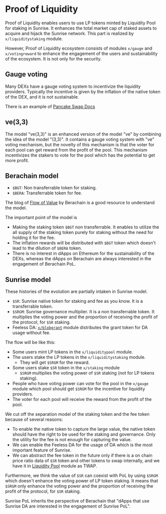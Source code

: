 # Proof of Liquidity

Proof of Liquidity enables users to use LP tokens minted by Liquidity Pool for staking in Sunrise.
It enhances the total market cap of staked assets to acquire and hijack the Sunrise network.
This part is realized by `x/liquiditystaking` module.

However, Proof of Liquidity ecosystem consists of modules `x/gauge` and `x/votingreward` to enhance the engagement of the users and sustainability of the ecosystem. It is not only for the security.

## Gauge voting

Many DEXs have a gauge voting system to incentivize the liquidity providers.
Typically the incentive is given by the inflation of the native token of the DEX, and it is not sustainable.

There is an example of [Pancake Swap Docs](https://docs.pancakeswap.finance/products/vecake/gauges-voting)

## ve(3,3)

The model "ve(3,3)" is an enhanced version of the model "ve" by combining the idea of the model "(3,3)".
It contains a gauge voting system with "ve" voting mechanism, but the novelty of this mechanism is that the voter for each pool can get reward from the profit of the pool.
This mechanism incentivizes the stakers to vote for the pool which has the potential to get more profit.

## Berachain model

- `$BGT`: Non transferrable token for staking.
- `$BERA`: Transferrable token for fee.

The blog of [Flow of Value](https://blog.berachain.com/blog/flow-of-value-examining-the-differences-between-pos-and-pol-a-case-for-a-new-paradigm-in-sustainable-incentive-alignment-at-the-protocol-layer) by Berachain is a good resource to understand the model.

The important point of the model is

- Making the staking token `$BGT` non transferrable. It enables to utilize the all supply of the staking token purely for staking without the need for holding it for the fee.
- The inflation rewards will be distributed with `$BGT` token which doesn't lead to the dilution of `$BERA` token.
- There is no interest in dApps on Ethereum for the sustainability of the DEXs, whereas the dApps on Berachain are always interested in the engagement of Berachain PoL.

## Sunrise model

These histories of the evolution are partially intaken in Sunrise model.

- `$SR`: Sunrise native token for staking and fee as you know. It is a transferrable token.
- `$SRGM`: Sunrise governance multiplier. It is a non transferrable token. It multiplies the voting power and the proportion of receiving the profit of the protocol, for `$SR` staking.
- Feeless DA: [`x/blobgrant`](./feeless-da.md) module distributes the grant token for DA usage without fee.

The flow will be like this:

- Some users mint LP tokens in the `x/liquiditypool` module.
- The users stake the LP tokens in the `x/liquiditystaking` module.
  - They will get `$SRGM` for the reward.
- Some users stake `$SR` token in the `x/staking` module
  - `$SRGM` multiplies the voting power of `$SR` staking (not for LP tokens staking).
- People who have voting power can vote for the pool in the `x/gauge` module which pool should get `$SRGM` for the incentive for liquidity providers.
- The voter for each pool will receive the reward from the profit of the pool.

We cut off the separation model of the staking token and the fee token because of several reasons:

- To enable the native token to capture the large value, the native token should have the right to be used for the staking and governance. Only the utility for the fee is not enough for capturing the value.
- We can enable the Feeless DA for the usage of DA which is the most important feature of Sunrise.
- We can abstract the fee token in the future only if there is a on chain price ratio data of `$SR` token and other tokens to swap internally, and we have it in [Liquidity Pool](./liquidity-pool.md) module as TWAP.

Furthermore, we think the value of `$SR` can coexist with PoL by using `$SRGM` which doesn't enhance the voting power of LP token staking.
It means that `$SRGM` only enhance the voting power and the proportion of receiving the profit of the protocol, for `$SR` staking.

Sunrise PoL inherits the perspective of Berachain that "dApps that use Sunrise DA are interested in the engagement of Sunrise PoL".
